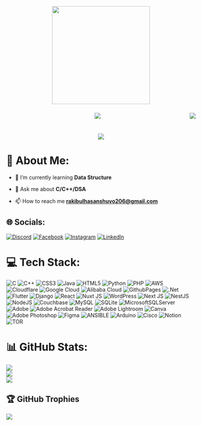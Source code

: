 <div align="center">
  <img height="260" src="https://scontent.fdac80-1.fna.fbcdn.net/v/t39.30808-6/416355869_122103798272177056_8687889666118468008_n.png?_nc_cat=100&ccb=1-7&_nc_sid=783fdb&_nc_eui2=AeEwxDb4vcYBJskwmBP4Fs2igNyRah1GoDyA3JFqHUagPE0CsjEWQG8t2560abiWl7iq9hk8dF3vpmCgQeem286e&_nc_ohc=1UAbt_3URhkAX-n6hAr&_nc_ht=scontent.fdac80-1.fna&oh=00_AfDQU-Htk9VFVSKAtS9Z3R0sGpaJa-aI0ValmBrKsYdSZA&oe=65C43A2B"  />
</div>

###
<img align="right" src="https://visitor-badge.laobi.icu/badge?page_id=rakibul263.rakibul263" />

<h3 align="center">
    <img src="https://readme-typing-svg.herokuapp.com/?font=Righteous&size=35&center=true&vCenter=true&width=900&height=50&duration=3000&Code&pause=1000&repeat=false&random=false&lines=Welcome!++To+my+GitHub+Profile;" />
</h3>

<h1 align="center">
    <img src="https://readme-typing-svg.herokuapp.com/?font=Righteous&size=35&center=true&vCenter=true&width=500&height=70&duration=4000&lines=I'm+Rakibul+Hasan;" />
  
</h1>
<!-- <h1 align="center">Hi 👋, I'm Rakibul Hasan</h1> -->
<!--img align="right" alt="Coding" width="400" src="https://cdn.dribbble.com/users/1162077/screenshots/3848914/programmer.gif"-->

# 💫 About Me:
- 🌱 I’m currently learning **Data Structure**

- 💬 Ask me about **C/C++/DSA**

- 📫 How to reach me **rakibulhasanshuvo206@gmail.com**


## 🌐 Socials:
[![Discord](https://img.shields.io/badge/Discord-%237289DA.svg?logo=discord&logoColor=white)](https://discord.gg/rakibul13631) [![Facebook](https://img.shields.io/badge/Facebook-%231877F2.svg?logo=Facebook&logoColor=white)](https://facebook.com/rakibul13631) [![Instagram](https://img.shields.io/badge/Instagram-%23E4405F.svg?logo=Instagram&logoColor=white)](https://instagram.com/rakibul13631) [![LinkedIn](https://img.shields.io/badge/LinkedIn-%230077B5.svg?logo=linkedin&logoColor=white)](https://linkedin.com/in/in/rakibul-hasan-3a9b03269) 

# 💻 Tech Stack:
![C](https://img.shields.io/badge/c-%2300599C.svg?style=for-the-badge&logo=c&logoColor=white) ![C++](https://img.shields.io/badge/c++-%2300599C.svg?style=for-the-badge&logo=c%2B%2B&logoColor=white) ![CSS3](https://img.shields.io/badge/css3-%231572B6.svg?style=for-the-badge&logo=css3&logoColor=white) ![Java](https://img.shields.io/badge/java-%23ED8B00.svg?style=for-the-badge&logo=openjdk&logoColor=white) ![HTML5](https://img.shields.io/badge/html5-%23E34F26.svg?style=for-the-badge&logo=html5&logoColor=white) ![Python](https://img.shields.io/badge/python-3670A0?style=for-the-badge&logo=python&logoColor=ffdd54) ![PHP](https://img.shields.io/badge/php-%23777BB4.svg?style=for-the-badge&logo=php&logoColor=white) ![AWS](https://img.shields.io/badge/AWS-%23FF9900.svg?style=for-the-badge&logo=amazon-aws&logoColor=white) ![Cloudflare](https://img.shields.io/badge/Cloudflare-F38020?style=for-the-badge&logo=Cloudflare&logoColor=white) ![Google Cloud](https://img.shields.io/badge/GoogleCloud-%234285F4.svg?style=for-the-badge&logo=google-cloud&logoColor=white) ![Alibaba Cloud](https://img.shields.io/badge/AlibabaCloud-%23FF6701.svg?style=for-the-badge&logo=alibabacloud&logoColor=white) ![GithubPages](https://img.shields.io/badge/github%20pages-121013?style=for-the-badge&logo=github&logoColor=white) ![.Net](https://img.shields.io/badge/.NET-5C2D91?style=for-the-badge&logo=.net&logoColor=white) ![Flutter](https://img.shields.io/badge/Flutter-%2302569B.svg?style=for-the-badge&logo=Flutter&logoColor=white) ![Django](https://img.shields.io/badge/django-%23092E20.svg?style=for-the-badge&logo=django&logoColor=white) ![React](https://img.shields.io/badge/react-%2320232a.svg?style=for-the-badge&logo=react&logoColor=%2361DAFB) ![Nuxt JS](https://img.shields.io/badge/Nuxt-002E3B?style=for-the-badge&logo=nuxt.js&logoColor=#00DC82) ![WordPress](https://img.shields.io/badge/WordPress-%23117AC9.svg?style=for-the-badge&logo=WordPress&logoColor=white) ![Next JS](https://img.shields.io/badge/Next-black?style=for-the-badge&logo=next.js&logoColor=white) ![NestJS](https://img.shields.io/badge/nestjs-%23E0234E.svg?style=for-the-badge&logo=nestjs&logoColor=white) ![NodeJS](https://img.shields.io/badge/node.js-6DA55F?style=for-the-badge&logo=node.js&logoColor=white) ![Couchbase](https://img.shields.io/badge/Couchbase-EA2328?style=for-the-badge&logo=couchbase&logoColor=white) ![MySQL](https://img.shields.io/badge/mysql-%2300000f.svg?style=for-the-badge&logo=mysql&logoColor=white) ![SQLite](https://img.shields.io/badge/sqlite-%2307405e.svg?style=for-the-badge&logo=sqlite&logoColor=white) ![MicrosoftSQLServer](https://img.shields.io/badge/Microsoft%20SQL%20Server-CC2927?style=for-the-badge&logo=microsoft%20sql%20server&logoColor=white) ![Adobe](https://img.shields.io/badge/adobe-%23FF0000.svg?style=for-the-badge&logo=adobe&logoColor=white) ![Adobe Acrobat Reader](https://img.shields.io/badge/Adobe%20Acrobat%20Reader-EC1C24.svg?style=for-the-badge&logo=Adobe%20Acrobat%20Reader&logoColor=white) ![Adobe Lightroom](https://img.shields.io/badge/Adobe%20Lightroom-31A8FF.svg?style=for-the-badge&logo=Adobe%20Lightroom&logoColor=white) ![Canva](https://img.shields.io/badge/Canva-%2300C4CC.svg?style=for-the-badge&logo=Canva&logoColor=white) ![Adobe Photoshop](https://img.shields.io/badge/adobe%20photoshop-%2331A8FF.svg?style=for-the-badge&logo=adobe%20photoshop&logoColor=white) ![Figma](https://img.shields.io/badge/figma-%23F24E1E.svg?style=for-the-badge&logo=figma&logoColor=white) ![ANSIBLE](https://img.shields.io/badge/ansible-%231A1918.svg?style=for-the-badge&logo=ansible&logoColor=white) ![Arduino](https://img.shields.io/badge/-Arduino-00979D?style=for-the-badge&logo=Arduino&logoColor=white) ![Cisco](https://img.shields.io/badge/cisco-%23049fd9.svg?style=for-the-badge&logo=cisco&logoColor=black) ![Notion](https://img.shields.io/badge/Notion-%23000000.svg?style=for-the-badge&logo=notion&logoColor=white) ![TOR](https://img.shields.io/badge/tor-%237E4798.svg?style=for-the-badge&logo=tor-project&logoColor=white)
# 📊 GitHub Stats:
![](https://github-readme-stats.vercel.app/api?username=rakibul263&theme=radical&hide_border=false&include_all_commits=true&count_private=true)<br/>
![](https://github-readme-streak-stats.herokuapp.com/?user=rakibul263&theme=radical&hide_border=false)<br/>
![](https://github-readme-stats.vercel.app/api/top-langs/?username=rakibul263&theme=radical&hide_border=false&include_all_commits=true&count_private=true&layout=compact)

## 🏆 GitHub Trophies
![](https://github-profile-trophy.vercel.app/?username=rakibul263&theme=radical&no-frame=true&no-bg=false&margin-w=4)
